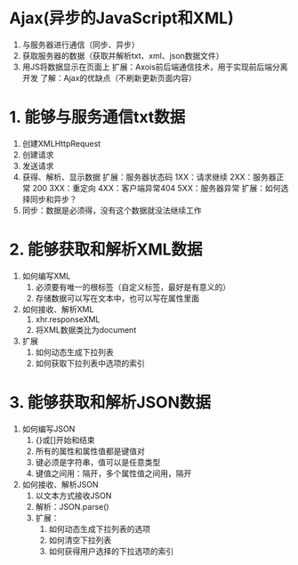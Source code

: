 # Ajax(异步的JavaScript和XML)
1. 与服务器进行通信（同步、异步）
2. 获取服务器的数据（获取并解析txt、xml、json数据文件）
3. 用JS将数据显示在页面上
扩展：Axois前后端通信技术，用于实现前后端分离开发
了解：Ajax的优缺点（不刷新更新页面内容）
# 1. 能够与服务通信txt数据
1. 创建XMLHttpRequest
2. 创建请求
3. 发送请求
4. 获得、解析、显示数据
扩展：服务器状态码
1XX：请求继续
2XX：服务器正常 200
3XX：重定向 
4XX：客户端异常404
5XX：服务器异常
扩展：如何选择同步和异步？
1. 同步：数据是必须得，没有这个数据就没法继续工作

# 2. 能够获取和解析XML数据
1. 如何编写XML
	1. 必须要有唯一的根标签（自定义标签，最好是有意义的）
	2. 存储数据可以写在文本中，也可以写在属性里面
2. 如何接收、解析XML
	1. xhr.responseXML
	2. 将XML数据类比为document
3. 扩展
	1. 如何动态生成下拉列表
	2. 如何获取下拉列表中选项的索引
	
# 3. 能够获取和解析JSON数据
1. 如何编写JSON
	1. {}或[]开始和结束
	2. 所有的属性和属性值都是键值对
	3. 键必须是字符串，值可以是任意类型
	4. 键值之间用：隔开，多个属性值之间用，隔开
2. 如何接收、解析JSON
	1. 以文本方式接收JSON
	2. 解析：JSON.parse()
	3. 扩展：
		1. 如何动态生成下拉列表的选项
		2. 如何清空下拉列表
		3. 如何获得用户选择的下拉选项的索引